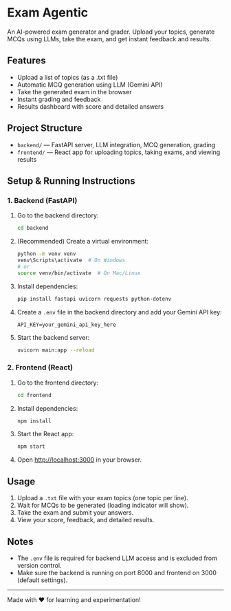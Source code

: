 
# Exam Agentic

An AI-powered exam generator and grader. Upload your topics, generate MCQs using LLMs, take the exam, and get instant feedback and results.

## Features
- Upload a list of topics (as a .txt file)
- Automatic MCQ generation using LLM (Gemini API)
- Take the generated exam in the browser
- Instant grading and feedback
- Results dashboard with score and detailed answers

## Project Structure

- `backend/` — FastAPI server, LLM integration, MCQ generation, grading
- `frontend/` — React app for uploading topics, taking exams, and viewing results

## Setup & Running Instructions

### 1. Backend (FastAPI)

1. Go to the backend directory:
	```sh
	cd backend
	```
2. (Recommended) Create a virtual environment:
	```sh
	python -m venv venv
	venv\Scripts\activate  # On Windows
	# or
	source venv/bin/activate  # On Mac/Linux
	```
3. Install dependencies:
	```sh
	pip install fastapi uvicorn requests python-dotenv
	```
4. Create a `.env` file in the backend directory and add your Gemini API key:
	```env
	API_KEY=your_gemini_api_key_here
	```
5. Start the backend server:
	```sh
	uvicorn main:app --reload
	```

### 2. Frontend (React)

1. Go to the frontend directory:
	```sh
	cd frontend
	```
2. Install dependencies:
	```sh
	npm install
	```
3. Start the React app:
	```sh
	npm start
	```
4. Open [http://localhost:3000](http://localhost:3000) in your browser.

## Usage
1. Upload a `.txt` file with your exam topics (one topic per line).
2. Wait for MCQs to be generated (loading indicator will show).
3. Take the exam and submit your answers.
4. View your score, feedback, and detailed results.

## Notes
- The `.env` file is required for backend LLM access and is excluded from version control.
- Make sure the backend is running on port 8000 and frontend on 3000 (default settings).

---
Made with ❤️ for learning and experimentation!